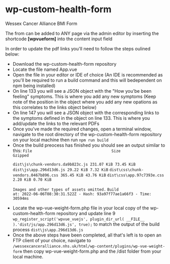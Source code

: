 # wp-custom-health-form
 Wessex Cancer Alliance BMI Form

The from can be added to ANY page via the admin editor by inserting the shortcode <strong>[wpvueform]</strong> into the content input field

In order to update the pdf links you'll need to follow the steps oulined below:
<ul>
 <li>Download the wp-custom-health-form repository</li>
 <li>Locate the file named App.vue</li>
 <li>Open the file in your editor or IDE of choice (An IDE is recommended as you'll be required to run a build command and this will bedependent on npm being installed)</li>
 <li>On line 133 you will see a JSON object with the "How you'be been feeling" symptoms. This is where you add any new symptoms (Keep note of the position in the object where you add any new opations as this correlates to the links object below)</li>
 <li>On line 147 you will see a JSON object with the corresponding links to the symptoms defined in the object on line 133.  This is where you add/update the links to the relevant PDFs</li>
 <li>Once you've made the required changes, open a terminal window, navigate to the root directory of the wp-custom-health-form repository on your local machine then run <code>npm run build</code></li>
 <li>Once the build preocess has finished you should see an output similar to this: 
  <code>File                                   Size                                                         Gzipped</code>

  <code>dist\js\chunk-vendors.da9b823c.js      231.07 KiB                                                   73.45 KiB</code>
  <code>dist\js\app.296d13d6.js                29.22 KiB                                                    7.32 KiB</code>
  <code>dist\css\chunk-vendors.0467b896.css    365.45 KiB                                                   43.76 KiB</code>
  <code>dist\css\app.97c7393e.css              2.20 KiB                                                     0.70 KiB</code>

  <code>Images and other types of assets omitted.</code>
  <code>Build at: 2022-06-06T08:30:31.522Z - Hash: 93a97f77ae1a66f3 - Time: 30594ms</code></li>
 <li>Locate the wp-vue-weight-form.php file in your local copy of the wp-custom-health-form repository and update line 9 <code>wp_register_script('wpvue_vuejs', plugin_dir_url( __FILE__ ).'dist/js/app.296d13d6.js', true);</code> to match the output of the build process <code>dist\js\app.296d13d6.js</code></li>
 <li>Once the above steps have been completed, all that's left is to open an FTP client of your choice, navigate to <code>/wessexcanceralliance.nhs.uk/html/wp-content/plugins/wp-vue-weight-form</code> then copy wp-vue-weight-form.php and the /dist folder from your local machine.</li>
</ul>
